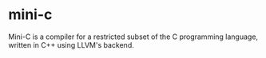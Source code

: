 # mini-c
Mini-C is a compiler for a restricted subset of the C programming language, written in C++ using LLVM's backend.

